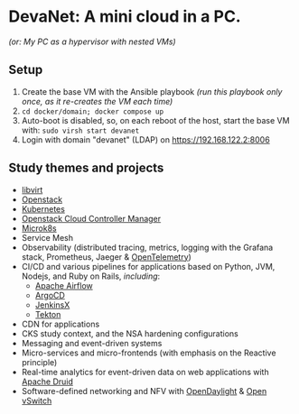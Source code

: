 # DevaNet: A mini cloud in a PC.

_(or: My PC as a hypervisor with nested VMs)_

## Setup

1. Create the base VM with the Ansible playbook _(run this playbook only once, as it re-creates the VM each time)_
2. `cd docker/domain; docker compose up`
3. Auto-boot is disabled, so, on each reboot of the host, start the base VM with: `sudo virsh start devanet`
4. Login with domain "devanet" (LDAP) on https://192.168.122.2:8006

## Study themes and projects

- [libvirt](https://libvirt.org/docs.html)
- [Openstack](https://www.openstack.org/)
- [Kubernetes](https://kubernetes.io/)
- [Openstack Cloud Controller Manager](https://github.com/kubernetes/cloud-provider-openstack/blob/master/docs/openstack-cloud-controller-manager/using-openstack-cloud-controller-manager.md)
- [Microk8s](https://microk8s.io/)
- Service Mesh
- Observability (distributed tracing, metrics, logging with the Grafana stack, Prometheus, Jaeger & [OpenTelemetry](https://opentelemetry.io/))
- CI/CD and various pipelines for applications based on Python, JVM, Nodejs, and Ruby on Rails, _including_:
  - [Apache Airflow](https://airflow.apache.org/)
  - [ArgoCD](https://argo-cd.readthedocs.io/)
  - [JenkinsX](https://jenkins-x.io/)
  - [Tekton](https://tekton.dev/)
- CDN for applications
- CKS study context, and the NSA hardening configurations
- Messaging and event-driven systems
- Micro-services and micro-frontends (with emphasis on the Reactive principle)
- Real-time analytics for event-driven data on web applications with [Apache Druid](https://druid.apache.org/faq)
- Software-defined networking and NFV with [OpenDaylight](https://www.opendaylight.org/) & [Open vSwitch](https://www.openvswitch.org/)
